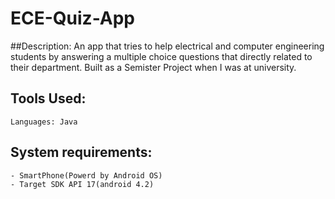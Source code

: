 # ECE-Quiz-App
##Description:
  An app that tries to help electrical and computer engineering students by answering a multiple choice questions that directly related to their department.
  Built as a Semister Project when I was at university.
  
## Tools Used:
    Languages: Java
## System requirements:
    - SmartPhone(Powerd by Android OS)
    - Target SDK API 17(android 4.2)
  
